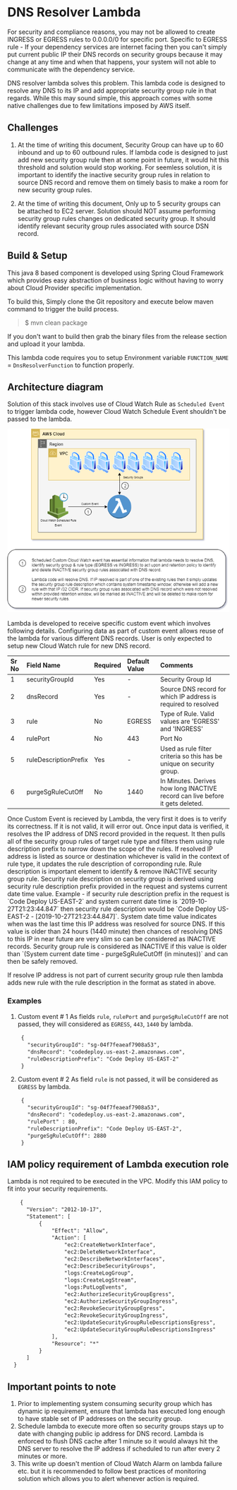 # DNS Resolver Lambda
   For security and compliance reasons, you may not be allowed to create INGRESS or EGRESS rules to 0.0.0.0/0 for specific port. Specific to EGRESS rule - If your 
   dependency services are internet facing then you can't simply put current public IP their DNS records on security groups because it may change at any time and when 
   that happens, your system will not able to communicate with the dependency service.    

   DNS resolver lambda solves this problem. This lambda code is designed to resolve any DNS to its IP and add appropriate security group rule in that regards. While this 
   may sound simple, this approach comes with some native challenges due to few limitations imposed by AWS itself.

## Challenges
1. At the time of writing this document, Security Group can have up to 60 inbound and up to 60 outbound rules. If lambda code is designed to just add new security group rule 
   then at some point in future, it would hit this threshold and solution would stop working. For seemless solution, it is important to identify the inactive security group 
   rules in relation to source DNS record and remove them on timely basis to make a room for new security group rules.
    
2. At the time of writing this document, Only up to 5 security groups can be attached to EC2 server. Solution should NOT assume performing security group rules changes on
   dedicated security group. It should identify relevant security group rules associated with source DSN record.

## Build & Setup
   This java 8 based component is developed using Spring Cloud Framework which provides easy abstraction of business logic without having to worry about Cloud Provider 
   specific implementation.
   
   To build this, Simply clone the Git repository and execute below maven command to trigger the build process.
   
   > $ mvn clean package  
   
   If you don't want to build then grab the binary files from the release section and upload it your lambda.
   
   This lambda code requires you to setup Environment variable `FUNCTION_NAME` = `DnsResolverFunction` to function properly.
   
## Architecture diagram
  Solution of this stack involves use of Cloud Watch Rule as `Scheduled Event` to trigger lambda code, however Cloud Watch Schedule Event shouldn't be passed to the lambda. 

![GitHub Logo](docs/Architecture-Diagram-DNS-Resolver-Lambda.png)

Lambda is developed to receive specific custom event which involves following details. Configuring data as part of custom event allows reuse of the lambda for various different DNS records. User is only expected to setup new Cloud Watch rule for new DNS record.

<p align="center">
  
|  Sr No   | Field Name            | Required | Default Value | Comments
|:---------|:----------------------|:---------|:-----------|:---------------------------------------------------------------------------|
|	1      | securityGroupId       | Yes      | -          | Security Group Id                                                          |
|	2      | dnsRecord             | Yes      | -          | Source DNS record for which IP address is required to resolved             |
|	3      | rule                  | No       | EGRESS     | Type of Rule. Valid values are 'EGRESS' and 'INGRESS'                      |
|	4      | rulePort              | No       | 443        | Port No                                                                    |
|	5      | ruleDescriptionPrefix | Yes      | -          | Used as rule filter criteria so this has be unique on security group. |
|	6      | purgeSgRuleCutOff     | No       | 1440       | In Minutes. Derives how long INACTIVE record can live before it gets deleted.            |
	
</p>
Once Custom Event is recieved by Lambda, the very first it does is to verify its correctness. If it is not valid, it will error out.
Once input data is verified, it resolves the IP address of DNS record provided in the request. It then pulls all of the security group rules of target rule type and filters them using rule description prefix to narrow down the scope of the rules. If resolved IP address is listed as source or destination whichever is valid in the context of rule type, it updates the rule description of corroponding rule. 
Rule description is important element to identify & remove INACTIVE security group rule. Security rule description on security group is derived using security rule description prefix provided in the request and systems current date time value. Example - if security rule description prefix in the request is `Code Deploy US-EAST-2` and system current date time is `2019-10-27T21:23:44.847` then security rule description would be `Code Deploy US-EAST-2 - [2019-10-27T21:23:44.847]`. System date time value indicates when was the last time this IP address was resolved for source DNS. If this value is older than 24 hours (1440 minute) then chances of resolving DNS to this IP in near future are very slim so can be considered as INACTIVE records. Security group rule is considered as INACTIVE if this value is older than `(System current date time - purgeSgRuleCutOff (in minutes))` and can then be safely removed.

If resolve IP address is not part of current security group rule then lambda adds new rule with the rule description in the format as stated in above.

### Examples 
1. Custom event # 1
   As fields `rule`, `rulePort` and `purgeSgRuleCutOff` are not passed, they will considered as `EGRESS`, `443`, `1440` by lambda.
   
        {
          "securityGroupId": "sg-04f7feaeaf7908a53",
          "dnsRecord": "codedeploy.us-east-2.amazonaws.com",
          "ruleDescriptionPrefix": "Code Deploy US-EAST-2"
        }

2. Custom event # 2
   As field `rule` is not passed, it will be considered as `EGRESS` by lambda.
   
        {
          "securityGroupId": "sg-04f7feaeaf7908a53",
          "dnsRecord": "codedeploy.us-east-2.amazonaws.com",
          "rulePort" : 80,
          "ruleDescriptionPrefix": "Code Deploy US-EAST-2",
          "purgeSgRuleCutOff": 2880
        }

## IAM policy requirement of Lambda execution role
  Lambda is not required to be executed in the VPC. Modify this IAM policy to fit into your security requirements.
  
        {
          "Version": "2012-10-17",
          "Statement": [
              {
                  "Effect": "Allow",
                  "Action": [
                      "ec2:CreateNetworkInterface",
                      "ec2:DeleteNetworkInterface",
                      "ec2:DescribeNetworkInterfaces",
                      "ec2:DescribeSecurityGroups",
                      "logs:CreateLogGroup",
                      "logs:CreateLogStream",
                      "logs:PutLogEvents",
                      "ec2:AuthorizeSecurityGroupEgress",
                      "ec2:AuthorizeSecurityGroupIngress",
                      "ec2:RevokeSecurityGroupEgress",
                      "ec2:RevokeSecurityGroupIngress",
                      "ec2:UpdateSecurityGroupRuleDescriptionsEgress",
                      "ec2:UpdateSecurityGroupRuleDescriptionsIngress"                      
                  ],
                  "Resource": "*"
              }
          ]
      }

## Important points to note
1. Prior to implementing system consuming security group which has dynamic ip requirement, ensure that lambda has executed long enough to have stable set of IP addresses on the security group.
2. Schedule lambda to execute more often so security groups stays up to date with changing public ip address for DNS record. Lambda is enforced to flush DNS cache after 1 minute so it would always hit the DNS server to resolve the IP address if scheduled to run after every 2 minutes or more.
3. This write up doesn't mention of Cloud Watch Alarm on lambda failure etc. but it is recommended to follow best practices of  monitoring solution which allows you to alert whenever action is required.
